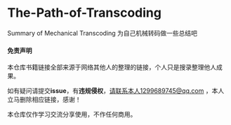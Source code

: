 # The-Path-of-Transcoding

Summary of Mechanical Transcoding    为自己机械转码做一些总结吧







#### 免责声明

本仓库书籍链接全部来源于网络其他人的整理的链接，个人只是搜录整理他人成果。

如有疑问请提交**issue**，有**违规侵权**，请联系本人1299689745@qq.com ，本人立马删除相应链接，感谢！

本仓库仅作学习交流分享使用，不作任何商用。